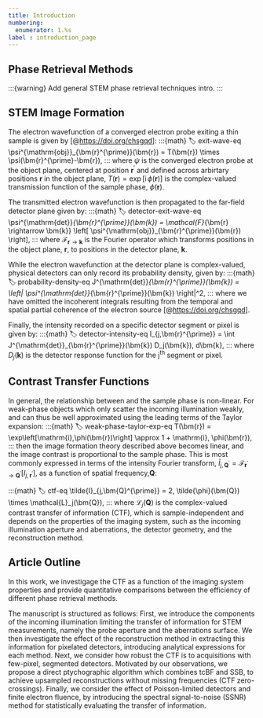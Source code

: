 ```yaml
---
title: Introduction
numbering:
  enumerator: 1.%s
label : introduction_page
---
```


## Phase Retrieval Methods

:::{warning}
Add general STEM phase retrieval techniques intro.
:::

## STEM Image Formation 

The electron wavefunction of a converged electron probe exiting a thin sample is given by [@https://doi.org/chsgqd]:
:::{math}
:label: exit-wave-eq
\psi^{\mathrm{obj}}_{\bm{r}^{\prime}}(\bm{r}) = T(\bm{r}) \times \psi(\bm{r}^{\prime}-\bm{r}),
:::
where $\psi$ is the converged electron probe at the object plane, centered at position $\bm{r}^{\prime}$ and defined across arbirtary positions $\bm{r}$ in the object plane, $T(\bm{r}) = \exp\left[\mathrm{i}\,\phi(\bm{r}) \right]$ is the complex-valued transmission function of the sample phase, $\phi(\bm{r} )$.

The transmitted electron wavefunction is then propagated to the far-field detector plane given by:
:::{math}
:label: detector-exit-wave-eq
\psi^{\mathrm{det}}_{\bm{r}^{\prime}}(\bm{k}) = \mathcal{F}_{\bm{r} \rightarrow \bm{k}} \left[ \psi^{\mathrm{obj}}_{\bm{r}^{\prime}}(\bm{r}) \right],
:::
where $\mathcal{F}_{\bm{r} \rightarrow \bm{k}}$ is the Fourier operator which transforms positions in the object plane, $\bm{r}$, to positions in the detector plane, $\bm{k}$.

While the electron wavefunction at the detector plane is complex-valued, physical detectors can only record its probability density, given by:
:::{math}
:label: probability-density-eq
J^{\mathrm{det}}_{\bm{r}^{\prime}}(\bm{k}) = \left| \psi^{\mathrm{det}}_{\bm{r}^{\prime}}(\bm{k}) \right|^2,
:::
where we have omitted the incoherent integrals resulting from the temporal and spatial partial coherence of the electron source [@https://doi.org/chsgqd].

Finally, the intensity recorded on a specific detector segment or pixel is given by:
:::{math}
:label: detector-intensity-eq
I_{j,\bm{r}^{\prime}} = \int J^{\mathrm{det}}_{\bm{r}^{\prime}}(\bm{k}) D_j(\bm{k})\, d\bm{k},
:::
where $D_j(\bm{k})$ is the detector response function for the j<sup>th</sup> segment or pixel.

## Contrast Transfer Functions

In general, the relationship between [](#probability-density-eq) and the sample phase is non-linear.
For weak-phase objects which only scatter the incoming illumination weakly, and can thus be well approximated using the leading terms of the Taylor expansion:
:::{math}
:label: weak-phase-taylor-exp-eq
T(\bm{r}) = \exp\left[\mathrm{i}\,\phi(\bm{r})\right] \approx 1 + \mathrm{i}\, \phi(\bm{r}),
:::
then the image formation theory described above becomes linear, and the image contrast is proportional to the sample phase. 
This is most commonly expressed in terms of the intensity Fourier transform, $\tilde{I}_{j,\bm{Q}^{\prime}} = \mathcal{F}_{\bm{r}^{\prime} \rightarrow \bm{Q}^{\prime}}\left[ I_{j,\bm{r}^{\prime}} \right]$, as a function of spatial frequency,$\bm{Q}$:

:::{math}
:label: ctf-eq
\tilde{I}_{j,\bm{Q}^{\prime}} = 2\, \tilde{\phi}(\bm{Q}) \times \mathcal{L}_j(\bm{Q}),
:::
where $\mathcal{L}_j(\bm{Q})$ is the complex-valued contrast transfer of information (CTF), which is sample-independent and depends on the properties of the imaging system, such as the incoming illumination aperture and aberrations, the detector geometry, and the reconstruction method.

## Article Outline

In this work, we investigage the CTF as a function of the imaging system properties and provide quantitative comparisons between the efficiency of different phase retrieval methods.

The manuscript is structured as follows: 
First, we introduce the components of the incoming illumination limiting the transfer of information for STEM measurements, namely the probe aperture and the aberrations surface.
We then investigate the effect of the reconstruction method in extracting this information for pixelated detectors, introducing analytical expressions for each method.
Next, we consider how robust the CTF is to acquisitions with few-pixel, segmented detectors. 
Motivated by our observations, we propose a direct ptychographic algorithm which combines tcBF and SSB, to achieve upsampled reconstructions without missing frequencies (CTF zero-crossings).
Finally, we consider the effect of Poisson-limited detectors and finite electron fluence, by introducing the spectral signal-to-noise (SSNR) method for statistically evaluating the transfer of information.
